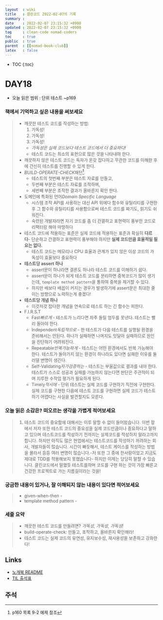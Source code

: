 ```yaml
---
layout  : wiki
title   : 클린코드 2022-02-07의 기록
summary : 
date    : 2022-02-07 23:15:32 +0900
updated : 2022-02-07 23:15:32 +0900
tag     : clean-code nomad-coders
toc     : true
public  : true
parent  : [[nomad-book-club]]
latex   : false
---
```

* TOC
{:toc}

# DAY18
* 오늘 읽은 범위 : 단위 테스트 ~p169

### 책에서 기억하고 싶은 내용을 써보세요
> * 깨끗한 테스트 코드를 작성하는 방법:
>     1. 가독성!
>     2. 가독성!
>     3. 가독성!
>     * *가독성은 실제 코드보다 테스트 코드에서 더 중요하다!*
>     * 테스트 코드는 최소의 표현으로 많은 것을 나타내야 한다.
> * 깨끗하지 않은 테스트 코드는 독자가 온갖 잡다하고 무관한 코드를 이해한 후에 간신히 테스트를 진행할 수 있게 한다.
> * *BUILD-OPERATE-CHECK*패턴[^BUILD_OPERATE_CHECK-1]
>     * 테스트의 첫번째 부분은 테스트 자료를 만들고,
>     * 두번째 부분은 테스트 자료를 조작하며,
>     * 세번째 부분은 조작한 결과가 올바른지 확인 한다.
> * 도메인에 특화된 언어*Domain Specific Language*
>     * 시스템 조작 API를 사용하는 대신 API 위에다 함수와 유틸리티를 구현한 후 그 함수와 유틸리티를 사용함으로써 테스트 코드를 짜기도, 읽기도 쉬워진다.
>     * 숙련된 개발자라면 자기 코드를 좀 더 간결하고 표현력이 풍부한 코드로 리팩터링 해야 마땅하다
> * 테스트 코드에 적용하는 표준은 실제 코드에 적용하는 표준과 확실히 **다르다**- 단순하고 간결하고 표현력이 풍부해야 하지만 **실제 코드만큼 효율적일 필요는 없다.**
>     * 테스트 코드는 메모리나 CPU 효율과 관계가 있지 않은 이상 코드의 가독성이 효율보다 중요하다
> * **테스트당 assert 하나**
>     * assert문이 하나라면 결론도 하나라 테스트 코드를 이해하기 쉽다.
>     * assert문이 하나가 되게 테스트 코드를 분리하면 중복코드가 많이 생기는데, `template method pattern`을 통하여 중복을 제거할 수 있다.
>     * 하지만 배보다 배꼽이 커지는 경우가 발생하기에 assert문은 최대한 줄이는 방향으로 노력하는게 좋겠다!
> * **테스트당 개념 하나**
>     * 이것저것 잡다한 개념을 연속으로 테스트 하는 긴 함수는 피한다.
> * F.I.R.S.T
>     * Fast*빠르게* - 테스트가 느리다면 자주 돌릴 엄두를 못낸다. 테스트는 빨리 돌아야 한다.
>     * Independent*독립적으로* - 한 테스트가 다음 테스트를 실행될 환경을 준비해서는 안된다. 하나가 실패하면 나며지도 잇달아 실패하므로 원인을 진단하기 어려워진다.
>     * Repeatable*반복가능하게* - 테스트는 어떤 환경에서도 반복 가능해야 한다. 테스트가 돌아가지 않는 환경이 하나라도 있다면 실패한 이유를 둘러댈 변명이 생긴다.
>     * Self-Validating*자가검증하는* - 테스트는 부울값으로 결과를 내야 한다. 테스트가 스스로 성공과 실패를 가늠하지 않는다면 판단은 주관적이 되며 지루한 수작업 평가가 필요하게 된다.
>     * Timely*적시에* - 단위 테스트는 실제 코드를 구현하기 직전에 구현한다. 실제 코드를 구현한 다음에 테스트 코드를 구현하면 실제 코드가 테스트하기 어렵다는 사실을 발견할지도 모른다.

### 오늘 읽은 소감은? 떠오르는 생각을 가볍게 적어보세요
> 1. 테스트 코드의 중요함에 대해서는 이루 말할 수 없이 들어왔습니다. 이번 장에서 저자 또한 테스트 코드의 중요성을 실제 코드만큼이나 중요하다고 말하고 있으며 테스트코드를 작성하기 전까지는 실제코드를 작성하지 말라고까지 합니다. 하지만 아직도 많은 현업에서는 테스트코드를 작성하기 꺼려하는 회사, 개발자들이 많습니다. 시간이 빠듯해서, 테스트 케이스를 작성하는 방법을 몰라서 등등 여러 변명이 많습니다.-저 또한 그 중에 한사람이었고 지금도 제대로 TDD를 적용해보지 못했습니다- 하지만 이제는 당당히 말할 수 있습니다. 클린코드에서 말했듯 테스트를하며 코드를 구현 하는 것이 가장 빠른고 건강한 프로젝트로 가는 지름길이라는 것을!

### 궁금한 내용이 있거나, 잘 이해되지 않는 내용이 있다면 적어보세요
> * given-when-then - 
> * template method pattern - 

### 세줄 요약
> * 깨끗한 테스트 코드를 만들려면? *가독성, 가독성, 가독성!*
> * build-operate-check: 만들고, 조작하고, 올바른지 확인해라!
> * 테스트 코드는 실제 코드의 유연성, 유지보수성, 재사용성을 보존하고 강화한다!

## Links
* [노개북 README](https://nomadcoders.oopy.io/readme?utm_source=Nomad_Book_Club%231&utm_campaign=853979327e-EMAIL_CAMPAIGN_2022_01_20_09_04&utm_medium=email&utm_term=0_26f5b50d66-853979327e-357549064)
* [TIL 출석표](https://docs.google.com/spreadsheets/d/1Cy2NOnfFDP6Y1snkd3nL5VidLDmBq8C9696iTwbc_K0/edit#gid=0)

## 주석
[^BUILD_OPERATE_CHECK-1]: p160 목록 9-2 예제 참조